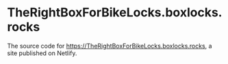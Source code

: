 # TheRightBoxForBikeLocks.boxlocks.rocks

The source code for https://TheRightBoxForBikeLocks.boxlocks.rocks, a site published on Netlify.
